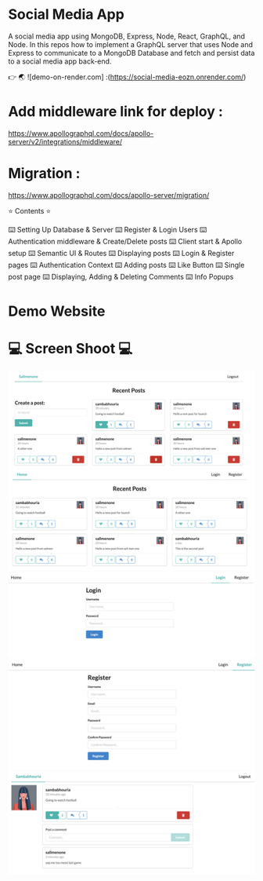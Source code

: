 # Social Media App

A social media app using MongoDB, Express, Node, React, GraphQL, and Node.
In this repos how to implement a GraphQL server that uses Node and Express to communicate to a MongoDB Database and fetch and persist data to a social media app back-end.

👉 🌏 ![demo-on-render.com] :(https://social-media-eozn.onrender.com/)

# Add middleware link for deploy :

https://www.apollographql.com/docs/apollo-server/v2/integrations/middleware/

# Migration :

https://www.apollographql.com/docs/apollo-server/migration/

⭐️ Contents ⭐️

⌨️ Setting Up Database & Server
⌨️ Register & Login Users
⌨️ Authentication middleware & Create/Delete posts
⌨️ Client start & Apollo setup
⌨️ Semantic UI & Routes
⌨️ Displaying posts
⌨️ Login & Register pages
⌨️ Authentication Context
⌨️ Adding posts
⌨️ Like Button
⌨️ Single post page
⌨️ Displaying, Adding & Deleting Comments
⌨️ Info Popups

# Demo Website

# 💻 Screen Shoot 💻

![alt text](0.png)
![alt text](1.png)
![alt text](2.png)
![alt text](3.png)
![alt text](4.png)
